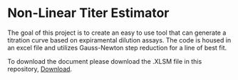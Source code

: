 # Non-Linear Titer Estimator

The goal of this project is to create an easy to use tool that can generate a titration curve based on expiramental dilution assays. The code is housed in an excel file and utilizes Gauss-Newton step reduction for a line of best fit.

To download the document please download the .XLSM file in this repository, [Download](NLTiterEstimator.xlsm?raw=1).
